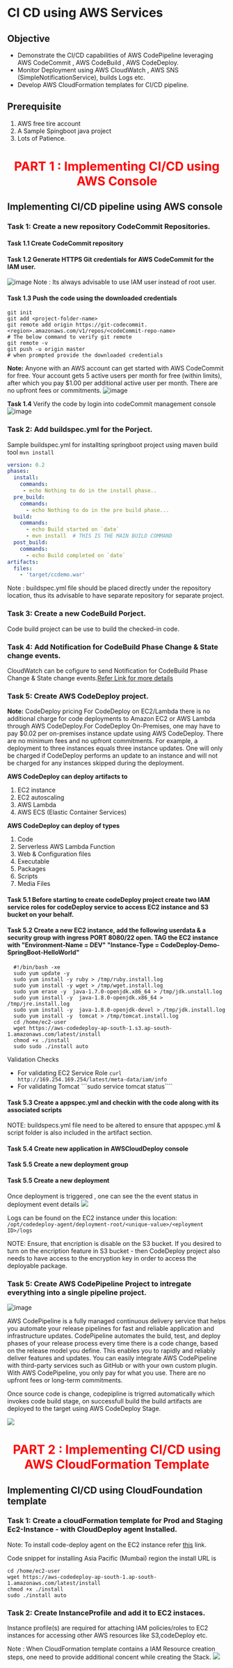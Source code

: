 # CI CD using AWS Services 
## Objective
* Demonstrate the CI/CD capabilities of AWS CodePipeline leveraging AWS CodeCommit , AWS CodeBuild , AWS CodeDeploy. 
* Monitor Deployment using AWS CloudWatch , AWS SNS (SimpleNotificationService), builds Logs etc.
* Develop AWS CloudFormation templates for CI/CD pipeline.

## Prerequisite
1. AWS free tire account 
2. A Sample Spingboot java project 
3. Lots of Patience.


<center><h1><span style="color:red">PART 1 : Implementing CI/CD using AWS Console</span></h1></center>

## Implementing CI/CD pipeline using AWS console

### Task 1: Create a new repository CodeCommit Repositories.


#### Task 1.1 Create CodeCommit repository

#### Task 1.2 Generate HTTPS Git credentials for AWS CodeCommit for the IAM user. 

![image](https://user-images.githubusercontent.com/5097017/76604331-91615000-6534-11ea-959c-8dfb59096421.png)
Note : Its always advisable to use IAM user instead of root user. 

#### Task 1.3 Push the code using the downloaded credentials

```git
git init
git add <project-folder-name>
git remote add origin https://git-codecommit.<region>.amazonaws.com/v1/repos/<codeCommit-repo-name>
# The below command to verify git remote
git remote -v 
git push -u origin master 
# when prompted provide the downloaded credentials 
```
**Note:** Anyone with an AWS account can get started with AWS CodeCommit for free. Your account gets 5 active users per month for free (within limits), after which you pay $1.00 per additional active user per month. There are no upfront fees or commitments.
![image](https://user-images.githubusercontent.com/5097017/76618526-c24e7e80-654e-11ea-96fe-e605ffc5712f.png)

**Task 1.4** Verify the code by login into codeCommit management console 
![image](https://user-images.githubusercontent.com/5097017/76675792-536f3500-65e3-11ea-8c71-2cbe67cbe554.png)

### Task 2: Add buildspec.yml for the Porject.

Sample buildspec.yml for installting springboot project using maven build tool ```mvn install```

```yml
version: 0.2
phases:
  install: 
    commands:
     - echo Nothing to do in the install phase..
  pre_build:
    commands:
      - echo Nothing to do in the pre build phase...
  build:
    commands:
      - echo Build started on `date`
      - mvn install  # THIS IS THE MAIN BUILD COMMAND 
  post_build:
    commands:
      - echo Build completed on `date`
artifacts:
  files:
    - 'target/ccdemo.war'
```
Note : buildspec.yml file should be placed directly under the repository location, thus its advisable to have separate repository for separate project. 

### Task 3: Create a new CodeBuild Porject.

Code build project can be use to build the checked-in code. 


### Task 4: Add Notification for CodeBuild Phase Change & State change events.

CloudWatch can be cofigure to send Notification for CodeBuild Phase Change & State change events.<a href="https://docs.aws.amazon.com/codebuild/latest/userguide/sample-build-notifications.html" target="_blank">Refer Link for more details</a>


### Task 5: Create AWS CodeDeploy project.

**Note:** CodeDeploy pricing For CodeDeploy on EC2/Lambda there is no additional charge for code deployments to Amazon EC2 or AWS Lambda through AWS CodeDeploy.For CodeDeploy On-Premises, one may have to pay $0.02 per on-premises instance update using AWS CodeDeploy. There are no minimum fees and no upfront commitments. For example, a deployment to three instances equals three instance updates. One will only be charged if CodeDeploy performs an update to an instance and will not be charged for any instances skipped during the deployment.

**AWS CodeDeploy can deploy artifacts to**

1. EC2 instance 
2. EC2 autoscaling 
3. AWS Lambda 
4. AWS ECS (Elastic Container Services)

**AWS CodeDeploy can deploy of types**

1. Code 
2. Serverless AWS Lambda Function
3. Web & Configuration files 
4. Executable 
5. Packages
6. Scripts 
7. Media Files 

#### Task 5.1 Before starting to create codeDeploy project create two IAM service roles for codeDeploy service to access EC2 instance and S3 bucket on your behalf.

#### Task 5.2 Create a new EC2 instance, add the following userdata & a security group with ingress PORT 8080/22 open. TAG the EC2 instance with "Environment-Name = DEV" "Instance-Type = CodeDeploy-Demo-SpringBoot-HelloWorld"

```unix
  #!/bin/bash -xe
  sudo yum update -y
  sudo yum install -y ruby > /tmp/ruby.install.log
  sudo yum install -y wget > /tmp/wget.install.log
  sudo yum erase -y  java-1.7.0-openjdk.x86_64 > /tmp/jdk.unstall.log
  sudo yum install -y  java-1.8.0-openjdk.x86_64 > /tmp/jre.install.log
  sudo yum install -y  java-1.8.0-openjdk-devel > /tmp/jdk.install.log
  sudo yum install -y  tomcat > /tmp/tomcat.install.log
  cd /home/ec2-user
  wget https://aws-codedeploy-ap-south-1.s3.ap-south-1.amazonaws.com/latest/install
  chmod +x ./install
  sudo sudo ./install auto
```

Validation Checks 
* For validating EC2 Service Role ```curl  http://169.254.169.254/latest/meta-data/iam/info```
* For validating Tomcat ```sudo service tomcat status````


#### Task 5.3 Create a appspec.yml and checkin with the code along with its associated scripts

NOTE: buildspecs.yml file need to be altered to ensure that appspec.yml & script folder is also included in the artifact section. 

#### Task 5.4 Create new application in AWSCloudDeploy console


#### Task 5.5 Create a new deployment group 

#### Task 5.5 Create a new deployment 

Once deployment is triggered  , one can see the the event  status in deployment event details 
![](https://user-images.githubusercontent.com/5097017/77051789-dc2a0e80-69f1-11ea-9cc6-46f20a1cf9d8.png)

Logs can be found on the EC2 instance under this location: 
```/opt/codedeploy-agent/deployment-root/<unique-value>/<eployment ID>/logs```

NOTE: Ensure, that encription is disable on the S3 bucket. If you desired to turn on the encription feature in S3 bucket - then CodeDeploy project also needs to have access to the encryption key in order to access the deployable package. 


### Task 5: Create AWS CodePipeline Project to intregate everything into a single pipeline project.

![image](https://user-images.githubusercontent.com/5097017/77052896-83f40c00-69f3-11ea-82e8-3ccd184f644f.png)

AWS CodePipeline is a fully managed continuous delivery service that helps you automate your release pipelines for fast and reliable application and infrastructure updates. CodePipeline automates the build, test, and deploy phases of your release process every time there is a code change, based on the release model you define. This enables you to rapidly and reliably deliver features and updates. You can easily integrate AWS CodePipeline with third-party services such as GitHub or with your own custom plugin. With AWS CodePipeline, you only pay for what you use. There are no upfront fees or long-term commitments.

Once source code is change, codepipline is trigrred automatically which invokes code build stage, on successfull build the build artifacts are deployed to the target using AWS CodeDeploy Stage.   

![](https://user-images.githubusercontent.com/5097017/77057707-5eb6cc00-69fa-11ea-9ce9-70fee7ffe51e.png)


<center><h1><span style="color:red">PART 2 : Implementing CI/CD using AWS CloudFormation Template<span></h1></center>

## Implementing CI/CD using CloudFoundation template 

### Task 1: Create a cloudFormation template for Prod and Staging Ec2-Instance - with CloudDeploy agent Installed.

Note: To install code-deploy agent on the EC2 instance refer <a href="https://docs.aws.amazon.com/codedeploy/latest/userguide/codedeploy-agent-operations-install-linux.html" target="_blank">this</a> link.

Code snippet for installing Asia Pacific (Mumbai) region the install URL is 
```unix
cd /home/ec2-user
wget https://aws-codedeploy-ap-south-1.ap-south-1.amazonaws.com/latest/install
chmod +x ./install
sudo ./install auto
```

### Task 2: Create InstanceProfile and add it to EC2 instaces. 

Instance profile(s) are required for attaching IAM policies/roles to EC2 instances for accessing other AWS resources like S3,codeDeploy etc. 

Note : When CloudFormation template contains a IAM Resource creation steps, one need to provide additional concent while creating the Stack.
![](https://user-images.githubusercontent.com/5097017/76581936-fac46d00-64fa-11ea-8786-f1b5da0846d1.png)
